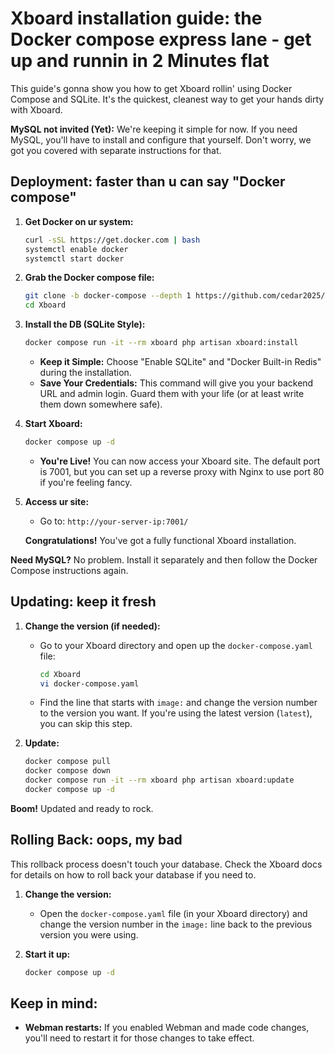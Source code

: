 #  Xboard installation guide:  the Docker compose express lane -  get up and runnin in 2 Minutes flat

This guide's gonna show you how to get Xboard rollin' using Docker Compose and SQLite. It's the quickest, cleanest way to get your hands dirty with Xboard.  

**MySQL not invited (Yet):**  We're keeping it simple for now.  If you need MySQL, you'll have to install and configure that yourself. Don't worry, we got you covered with separate instructions for that.

## Deployment:  faster than u can say "Docker compose"

1. **Get Docker on ur system:** 

   ```bash
   curl -sSL https://get.docker.com | bash
   systemctl enable docker
   systemctl start docker
   ```

2. **Grab the Docker compose file:**

   ```bash
   git clone -b docker-compose --depth 1 https://github.com/cedar2025/Xboard
   cd Xboard
   ```

3. **Install the DB (SQLite Style):**

   ```bash
   docker compose run -it --rm xboard php artisan xboard:install
   ```
   * **Keep it Simple:** Choose "Enable SQLite" and "Docker Built-in Redis" during the installation.
   * **Save Your Credentials:** This command will give you your backend URL and admin login. Guard them with your life (or at least write them down somewhere safe).

4. **Start Xboard:**

   ```bash
   docker compose up -d
   ```
   * **You're Live!**  You can now access your Xboard site. The default port is 7001, but you can set up a reverse proxy with Nginx to use port 80 if you're feeling fancy.

5. **Access ur site:**

   *  Go to: `http://your-server-ip:7001/`

   **Congratulations!** You've got a fully functional Xboard installation.

**Need MySQL?** No problem. Install it separately and then follow the Docker Compose instructions again.

## Updating:  keep it fresh

1. **Change the version (if needed):**

   * Go to your Xboard directory and open up the `docker-compose.yaml` file:

      ```bash
      cd Xboard
      vi docker-compose.yaml
      ```

   * Find the line that starts with `image:` and change the version number to the version you want. If you're using the latest version (`latest`), you can skip this step.

2. **Update:**

   ```bash
   docker compose pull
   docker compose down
   docker compose run -it --rm xboard php artisan xboard:update
   docker compose up -d
   ```

**Boom!**  Updated and ready to rock.

## Rolling Back:  oops, my bad

This rollback process doesn't touch your database.  Check the Xboard docs for details on how to roll back your database if you need to.

1.  **Change the version:** 

    *   Open the `docker-compose.yaml` file (in your Xboard directory) and change the version number in the `image:` line back to the previous version you were using.

2. **Start it up:**

   ```bash
   docker compose up -d
   ```

##  Keep in mind:

*   **Webman restarts:** If you enabled Webman and made code changes, you'll need to restart it for those changes to take effect. 
